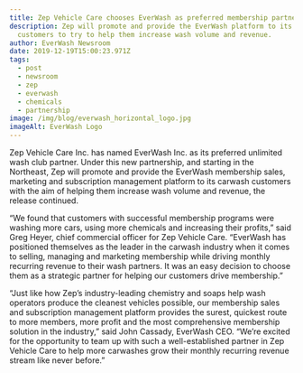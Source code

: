 ```yaml
---
title: Zep Vehicle Care chooses EverWash as preferred membership partner
description: Zep will promote and provide the EverWash platform to its carwash
  customers to try to help them increase wash volume and revenue.
author: EverWash Newsroom
date: 2019-12-19T15:00:23.971Z
tags:
  - post
  - newsroom
  - zep
  - everwash
  - chemicals
  - partnership
image: /img/blog/everwash_horizontal_logo.jpg
imageAlt: EverWash Logo
---
```

Zep Vehicle Care Inc. has named EverWash Inc. as its preferred unlimited wash club partner. Under this new partnership, and starting in the Northeast, Zep will promote and provide the EverWash membership sales, marketing and subscription management platform to its carwash customers with the aim of helping them increase wash volume and revenue, the release continued.

“We found that customers with successful membership programs were washing more cars, using more chemicals and increasing their profits,” said Greg Heyer, chief commercial officer for Zep Vehicle Care. “EverWash has positioned themselves as the leader in the carwash industry when it comes to selling, managing and marketing membership while driving monthly recurring revenue to their wash partners. It was an easy decision to choose them as a strategic partner for helping our customers drive membership.”

“Just like how Zep’s industry-leading chemistry and soaps help wash operators produce the cleanest vehicles possible, our membership sales and subscription management platform provides the surest, quickest route to more members, more profit and the most comprehensive membership solution in the industry,” said John Cassady, EverWash CEO. “We’re excited for the opportunity to team up with such a well-established partner in Zep Vehicle Care to help more carwashes grow their monthly recurring revenue stream like never before.”